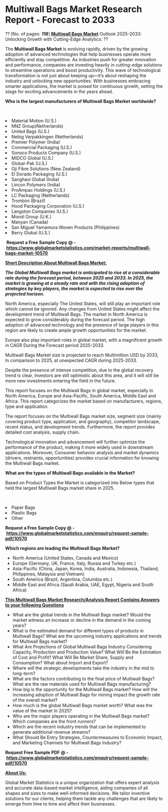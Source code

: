 <H1>Multiwall Bags Market Research Report - Forecast to 2033</H1><p>?? [No. of pages:&nbsp;<strong><em>118</em></strong>]&nbsp;<strong><a href="https://www.globalmarketstatistics.com/market-reports/multiwall-bags-market-10570">Multiwall Bags&nbsp;Market</a></strong>&nbsp;Outlook 2025-2033: Unlocking Growth with Cutting-Edge Analytics: ??</p><p>The <strong>Multiwall Bags Market</strong> is evolving rapidly, driven by the growing adoption of advanced technologies that help businesses operate more efficiently and stay competitive. As industries push for greater innovation and performance, companies are investing heavily in cutting-edge solutions to streamline operations and boost productivity. This wave of technological transformation is not just about keeping up&mdash;it&rsquo;s about reshaping the industry and unlocking new opportunities. With businesses embracing smarter applications, the market is poised for continuous growth, setting the stage for exciting advancements in the years ahead.</p><p><strong>Who is the largest manufacturers of Multiwall Bags Market worldwide?</strong></p><p>&nbsp;<li>Material Motion (U.S.)<li> NNZ Group(Netherlands)<li> United Bags (U.S.)<li> Nebig Verpakkingen (Netherlands)<li> Premier Polymer (India)<li> Commercial Packaging (U.S.)<li> Sonoco Products Company (U.S.)<li> MIDCO Global (U.S.)<li> Global-Pak (U.S.)<li> Oji Fibre Solutions (New Zealand) <li> El Dorado Packaging (U.S.)<li> Sanghavi Global (India)<li> Lincon Polymers (India)<li> ProAmpac Holdings (U.S.)<li> LC Packaging (Netherlands)<li> Trombini (Brazil)<li> Hood Packaging Corporation (U.S.)<li> Langston Companies (U.S.)<li> Mondi Group (U.K.)<li> Manyan (Canada)<li> San Miguel Yamamura Woven Products (Philippines)<li> Berry Global (U.S.)</p><p>&nbsp;<strong>Request a Free Sample Copy @ -&nbsp;<a href="https://www.globalmarketstatistics.com/market-reports/multiwall-bags-market-10570">https://www.globalmarketstatistics.com/market-reports/multiwall-bags-market-10570</a></strong></p><p><strong><u>Short Description About Multiwall Bags Market:</u></strong></p><p><strong><em>The Global Multiwall Bags market is anticipated to rise at a considerable rate during the forecast period, between 2025 and 2033. In 2025, the market is growing at a steady rate and with the rising adoption of strategies by key players, the market is expected to rise over the projected horizon.</em></strong></p><p>North America, especially The United States, will still play an important role which cannot be ignored. Any changes from United States might affect the development trend of Multiwall Bags. The market in North America is expected to grow considerably during the forecast period. The high adoption of advanced technology and the presence of large players in this region are likely to create ample growth opportunities for the market.</p><p>Europe also play important roles in global market, with a magnificent growth in CAGR During the Forecast period 2025-2033.</p><p>Multiwall Bags Market size is projected to reach Multimillion USD by 2033, In comparison to 2025, at unexpected CAGR during 2025-2033.</p><p>Despite the presence of intense competition, due to the global recovery trend is clear, investors are still optimistic about this area, and it will still be more new investments entering the field in the future.</p><p>This report focuses on the Multiwall Bags in global market, especially in North America, Europe and Asia-Pacific, South America, Middle East and Africa. This report categorizes the market based on manufacturers, regions, type and application.</p><p>The report focuses on the Multiwall Bags market size, segment size (mainly covering product type, application, and geography), competitor landscape, recent status, and development trends. Furthermore, the report provides detailed cost analysis, supply chain.</p><p>Technological innovation and advancement will further optimize the performance of the product, making it more widely used in downstream applications. Moreover, Consumer behavior analysis and market dynamics (drivers, restraints, opportunities) provides crucial information for knowing the Multiwall Bags market.</p><p><strong>What are the types of Multiwall Bags available in the Market?</strong></p><p>Based on Product Types the Market is categorized into Below types that held the largest Multiwall Bags market share in 2025.</p><p>&nbsp;<li>Paper Bags<li> Plastic Bags<li> Other&nbsp;</p><p><strong>Request a Free Sample Copy @ -&nbsp;<a href="https://www.globalmarketstatistics.com/enquiry/request-sample-pdf/10570">https://www.globalmarketstatistics.com/enquiry/request-sample-pdf/10570</a></strong></p><p><strong>Which regions are leading the Multiwall Bags Market?</strong></p><ul><li>North America (United States, Canada and Mexico)</li><li>Europe (Germany, UK, France, Italy, Russia and Turkey etc.)</li><li>Asia-Pacific (China, Japan, Korea, India, Australia, Indonesia, Thailand, Philippines, Malaysia and Vietnam)</li><li>South America (Brazil, Argentina, Columbia etc.)</li><li>Middle East and Africa (Saudi Arabia, UAE, Egypt, Nigeria and South Africa)</li></ul><p><strong><u>This Multiwall Bags Market Research/Analysis Report Contains Answers to your following Questions</u></strong></p><ul><li>What are the global trends in the Multiwall Bags market? Would the market witness an increase or decline in the demand in the coming years?</li><li>What is the estimated demand for different types of products in Multiwall Bags? What are the upcoming industry applications and trends for Multiwall Bags market?</li><li>What Are Projections of Global Multiwall Bags Industry Considering Capacity, Production and Production Value? What Will Be the Estimation of Cost and Profit? What Will Be Market Share, Supply and Consumption? What about Import and Export?</li><li>Where will the strategic developments take the industry in the mid to long-term?</li><li>What are the factors contributing to the final price of Multiwall Bags? What are the raw materials used for Multiwall Bags manufacturing?</li><li>How big is the opportunity for the Multiwall Bags market? How will the increasing adoption of Multiwall Bags for mining impact the growth rate of the overall market?</li><li>How much is the global Multiwall Bags market worth? What was the value of the market In 2025?</li><li>Who are the major players operating in the Multiwall Bags market? Which companies are the front runners?</li><li>Which are the recent industry trends that can be implemented to generate additional revenue streams?</li><li>What Should Be Entry Strategies, Countermeasures to Economic Impact, and Marketing Channels for Multiwall Bags Industry?</li></ul><p><strong>Request Free Sample PDF @ -&nbsp;<a href="https://www.globalmarketstatistics.com/enquiry/request-sample-pdf/10570">https://www.globalmarketstatistics.com/enquiry/request-sample-pdf/10570</a></strong></p><p><strong><u>About Us:</u></strong></p><p>Global Market Statistics&nbsp;is a unique organization that offers expert analysis and accurate data-based market intelligence, aiding companies of all shapes and sizes to make well-informed decisions. We tailor inventive solutions for our clients, helping them tackle any challenges that are likely to emerge from time to time and affect their businesses.</p>
